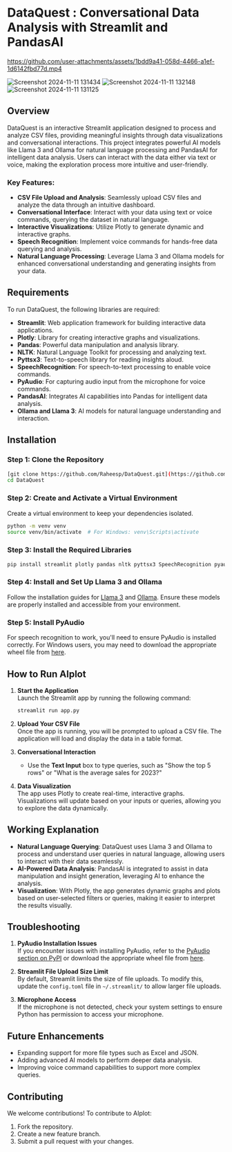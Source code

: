 # DataQuest : Conversational Data Analysis with Streamlit and PandasAI

https://github.com/user-attachments/assets/1bdd9a41-058d-4466-a1ef-1d6142fbd77d.mp4

![Screenshot 2024-11-11 131434](https://github.com/user-attachments/assets/dbfe1e33-d38d-48ac-ab6d-eb24de2efe14)
![Screenshot 2024-11-11 132148](https://github.com/user-attachments/assets/02942df5-77f9-46bd-8f61-971cfd270a24)
![Screenshot 2024-11-11 131125](https://github.com/user-attachments/assets/c09aa22e-4717-41d0-84fc-085df26b16b1)



## Overview

DataQuest is an interactive Streamlit application designed to process and analyze CSV files, providing meaningful insights through data visualizations and conversational interactions. This project integrates powerful AI models like Llama 3 and Ollama for natural language processing and PandasAI for intelligent data analysis. Users can interact with the data either via text or voice, making the exploration process more intuitive and user-friendly.

### Key Features:
- **CSV File Upload and Analysis**: Seamlessly upload CSV files and analyze the data through an intuitive dashboard.
- **Conversational Interface**: Interact with your data using text or voice commands, querying the dataset in natural language.
- **Interactive Visualizations**: Utilize Plotly to generate dynamic and interactive graphs.
- **Speech Recognition**: Implement voice commands for hands-free data querying and analysis.
- **Natural Language Processing**: Leverage Llama 3 and Ollama models for enhanced conversational understanding and generating insights from your data.

## Requirements

To run DataQuest, the following libraries are required:

- **Streamlit**: Web application framework for building interactive data applications.
- **Plotly**: Library for creating interactive graphs and visualizations.
- **Pandas**: Powerful data manipulation and analysis library.
- **NLTK**: Natural Language Toolkit for processing and analyzing text.
- **Pyttsx3**: Text-to-speech library for reading insights aloud.
- **SpeechRecognition**: For speech-to-text processing to enable voice commands.
- **PyAudio**: For capturing audio input from the microphone for voice commands.
- **PandasAI**: Integrates AI capabilities into Pandas for intelligent data analysis.
- **Ollama and Llama 3**: AI models for natural language understanding and interaction.

## Installation

### Step 1: Clone the Repository
```bash
[git clone https://github.com/Raheesp/DataQuest.git](https://github.com/Raheesp/DataQuest.git)
cd DataQuest
```

### Step 2: Create and Activate a Virtual Environment
Create a virtual environment to keep your dependencies isolated.

```bash
python -m venv venv
source venv/bin/activate  # For Windows: venv\Scripts\activate
```

### Step 3: Install the Required Libraries
```bash
pip install streamlit plotly pandas nltk pyttsx3 SpeechRecognition pyaudio pandasai
```

### Step 4: Install and Set Up Llama 3 and Ollama
Follow the installation guides for [Llama 3](https://llama.com) and [Ollama](https://ollama.com). Ensure these models are properly installed and accessible from your environment.

### Step 5: Install PyAudio
For speech recognition to work, you'll need to ensure PyAudio is installed correctly. For Windows users, you may need to download the appropriate wheel file from [here](https://www.lfd.uci.edu/~gohlke/pythonlibs/#pyaudio).

## How to Run AIplot

1. **Start the Application**  
   Launch the Streamlit app by running the following command:
   ```bash
   streamlit run app.py
   ```

2. **Upload Your CSV File**  
   Once the app is running, you will be prompted to upload a CSV file. The application will load and display the data in a table format.

3. **Conversational Interaction**  
   - Use the **Text Input** box to type queries, such as "Show the top 5 rows" or "What is the average sales for 2023?"

4. **Data Visualization**  
   The app uses Plotly to create real-time, interactive graphs. Visualizations will update based on your inputs or queries, allowing you to explore the data dynamically.

## Working Explanation

- **Natural Language Querying**: DataQuest uses Llama 3 and Ollama to process and understand user queries in natural language, allowing users to interact with their data seamlessly.
- **AI-Powered Data Analysis**: PandasAI is integrated to assist in data manipulation and insight generation, leveraging AI to enhance the analysis.
- **Visualization**: With Plotly, the app generates dynamic graphs and plots based on user-selected filters or queries, making it easier to interpret the results visually.

## Troubleshooting

1. **PyAudio Installation Issues**  
   If you encounter issues with installing PyAudio, refer to the [PyAudio section on PyPI](https://pypi.org/project/PyAudio/) or download the appropriate wheel file from [here](https://www.lfd.uci.edu/~gohlke/pythonlibs/#pyaudio).

2. **Streamlit File Upload Size Limit**  
   By default, Streamlit limits the size of file uploads. To modify this, update the `config.toml` file in `~/.streamlit/` to allow larger file uploads.

3. **Microphone Access**  
   If the microphone is not detected, check your system settings to ensure Python has permission to access your microphone.

## Future Enhancements

- Expanding support for more file types such as Excel and JSON.
- Adding advanced AI models to perform deeper data analysis.
- Improving voice command capabilities to support more complex queries.

## Contributing

We welcome contributions! To contribute to AIplot:
1. Fork the repository.
2. Create a new feature branch.
3. Submit a pull request with your changes.









